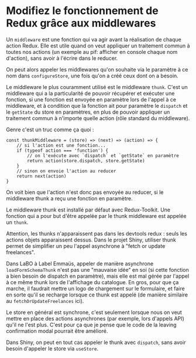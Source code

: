 # Modifiez le fonctionnement de Redux grâce aux middlewares

Un `middleware` est une fonction qui va agir avant la réalisation de chaque action Redux.
Elle est utile quand on veut appliquer un traitement commun à toutes nos actions (un exemple au pif: afficher en console chaque nom d'action), sans avoir à l'écrire dans le reducer.

On peut alors appeler les middlewares qu'on souhaite via le paramètre à ce nom dans `configureStore`, une fois qu'on a créé ceux dont on a besoin.

Le middleware le plus couramment utilisé est le middleware `thunk`. C'est un middleware qui a la particularité de pouvoir récupérer et exécuter une fonction, si une fonction est envoyée en paramètre lors de l'appel à ce middleware, et à condition que la fonction ait pour paramètre le `dispatch` et le `getState` du store en paramètres, en plus de pouvoir appliquer un traitement commun à n'importe quelle action (rôle standard du middleware).

Genre c'est un truc comme ça quoi :

```JS
const thunkMiddleware = (store) => (next) => (action) => {
    // si l'action est une fonction...
    if (typeof action === 'function') {
        // on l'exécute avec `dispatch` et `getState` en paramètre
        return action(store.dispatch, store.getState)
    }
    // sinon on envoie l'action au reducer
    return next(action)
}
```

On voit bien que l'action n'est donc pas envoyée au reducer, si le middleware thunk a reçu une fonction en paramètre.

Le middleware thunk est installé par défaut avec Redux-Toolkit. Une fonction qui a pour but d'être appelée par le thunk middleware est appelée un `thunk`.

Attention, les thunks n'apparaissent pas dans les devtools redux : seuls les actions objets apparaissent dessus.
Dans le projet Shiny, utiliser thunk permet de simplifier un peu l'appel asynchrone à "fetch or update freelances".

Dans LaBO à Label Emmaüs, appeler de manière asynchrone `loadFormSchemaThunk` n'est pas une "mauvaise idée" en soi (si cette fonction a bien besoin de dispatch en paramètre), mais elle est mal gérée par l'appel à ce même thunk lors de l'affichage du catalogue. En gros, pour que ça marche, il faudrait mettre un logo de chargement sur le formulaire, et faire en sorte qu'il se recharge lorsque ce thunk est appelé (de manière similaire au `fetchOrUpdateFreelances` ici).

Le store en général est synchrone, c'est seulement lorsque nous on veut mettre en place des actions asynchrones (par exemple, lors d'appels API) qu'il ne l'est plus. C'est pour ça que je pense que le code de la leaving confirmation modal pourrait être amélioré.

Dans Shiny, on peut en tout cas appeler le thunk avec `dispatch`, sans avoir besoin d'appeler le store via `useStore`.
